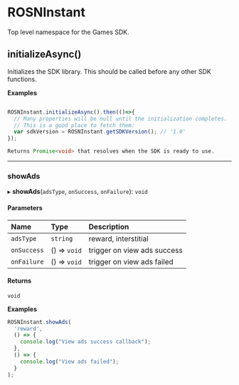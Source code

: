 # ROSNInstant
Top level namespace for the Games SDK.

## initializeAsync()

Initializes the SDK library. This should be called before any other SDK functions.

**Examples**

```ts

ROSNInstant.initializeAsync().then(()=>{
  // Many properties will be null until the initialization completes.
  // This is a good place to fetch them:
  var sdkVersion = ROSNInstant.getSDKVersion(); // '1.0'
});

Returns Promise<void> that resolves when the SDK is ready to use.

```

___

### showAds

▸ **showAds**(`adsType`, `onSuccess`, `onFailure`): `void`

#### Parameters

| Name | Type | Description |
| :------ | :------ | :------ |
| `adsType` | `string` | reward, interstitial |
| `onSuccess` | () => `void` | trigger on view ads success |
| `onFailure` | () => `void` | trigger on view ads failed |

#### Returns

`void`

**Examples**

```ts
ROSNInstant.showAds(
  'reward',
  () => {
    console.log("View ads success callback");
  },
  () => {
    console.log("View ads failed");
  }
);
```